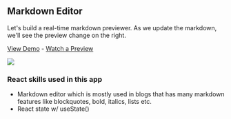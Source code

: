 ## Markdown Editor

Let's build a real-time markdown previewer. As we update the markdown, we'll see the preview change on the right.

[View Demo](https://391jg.codesandbox.io/) - [Watch a Preview](https://learn.chrisoncode.io/courses/10-react-apps-series-a/348621-02-markdown-editor/992079-00-markdown-editor-preview) 

[![](https://scotch-res.cloudinary.com/video/upload/vs_50,dl_200,e_loop/v1592352061/02_-_markdown_editor_sqfqzz.gif)](https://learn.chrisoncode.io/courses/10-react-apps-series-a/348621-02-markdown-editor/992079-00-markdown-editor-preview)

### React skills used in this app

- Markdown editor which is mostly used in blogs that has many markdown features like blockquotes, bold, italics, lists etc.
- React state w/ useState()
